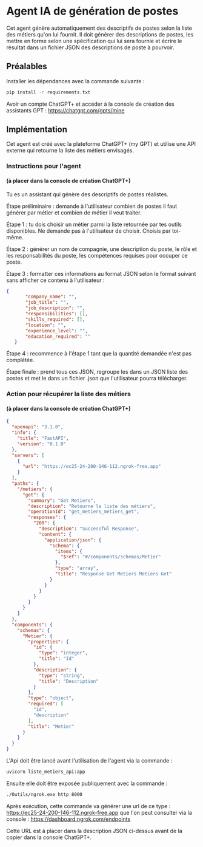 # Agent IA de génération de postes
Cet agent génère automatiquement des descriptifs de postes selon la liste des métiers qu'on lui fournit.
Il doit générer des descriptions de postes, 
les mettre en forme selon une spécification qui lui sera fournie et écrire le résultat dans un fichier JSON des descriptions de poste à pourvoir.

## Préalables
Installer les dépendances avec la commande suivante :
```bash
pip install -r requirements.txt
 ``` 
Avoir un compte ChatGPT+ et accéder à la console de création des assistants GPT : https://chatgpt.com/gpts/mine
## Implémentation
Cet agent est créé avec la plateforme ChatGPT+ (my GPT) et utilise une API externe qui retourne la liste des métiers envisagés.

### Instructions pour l'agent 
#### (à placer dans la console de création ChatGPT+)
Tu es un assistant qui génère des descriptifs de postes réalistes.

Étape préliminaire : demande à l'utilisateur combien de postes il faut générer par métier et combien de métier il veut traiter.

Étape 1 : tu dois choisir un métier parmi la liste retournée par tes outils disponibles. Ne demande pas à l'utilisateur de choisir. Choisis par toi-même.

Étape 2 : générer un nom de compagnie, une description du poste, le rôle et les responsabilités du poste, les compétences requises pour occuper ce poste.

Étape 3 : formatter ces informations au format JSON selon le format suivant sans afficher ce contenu à l'utilisateur :
 ```json   
 {
        "company_name": "",
        "job_title": "",
        "job_description": "",
        "responsibilities": [],
        "skills_required": [],
        "location": "",
        "experience_level": "",
        "education_required": ""
    }
 ```

Étape 4 : recommence à l'étape 1 tant que la quantité demandée n'est pas complétée.

Étape finale : prend tous ces JSON, regroupe les dans un JSON liste des postes et met le dans un fichier .json que l'utilisateur pourra télécharger.

### Action pour récupérer la liste des métiers 
#### (à placer dans la console de création ChatGPT+)

```json 
{
  "openapi": "3.1.0",
  "info": {
    "title": "FastAPI",
    "version": "0.1.0"
  },
  "servers": [
    {
      "url": "https://ec25-24-200-146-112.ngrok-free.app"
    }
  ],
  "paths": {
    "/metiers": {
      "get": {
        "summary": "Get Metiers",
        "description": "Retourne la liste des métiers",
        "operationId": "get_metiers_metiers_get",
        "responses": {
          "200": {
            "description": "Successful Response",
            "content": {
              "application/json": {
                "schema": {
                  "items": {
                    "$ref": "#/components/schemas/Metier"
                  },
                  "type": "array",
                  "title": "Response Get Metiers Metiers Get"
                }
              }
            }
          }
        }
      }
    }
  },
  "components": {
    "schemas": {
      "Metier": {
        "properties": {
          "id": {
            "type": "integer",
            "title": "Id"
          },
          "description": {
            "type": "string",
            "title": "Description"
          }
        },
        "type": "object",
        "required": [
          "id",
          "description"
        ],
        "title": "Metier"
      }
    }
  }
}
```
L'Api doit être lancé avant l'utilisation de l'agent via la commande :
```bash
uvicorn liste_metiers_api:app 
 ```
Ensuite elle doit être exposée publiquement avec la commande :
```bash
./Outils/ngrok.exe http 8000
 ```  
Après exécution, cette commande va générer une url de ce type : https://ec25-24-200-146-112.ngrok-free.app que l'on peut consulter via la console :
https://dashboard.ngrok.com/endpoints

Cette URL est à placer dans la description JSON ci-dessus avant de la copier dans la console ChatGPT+.
